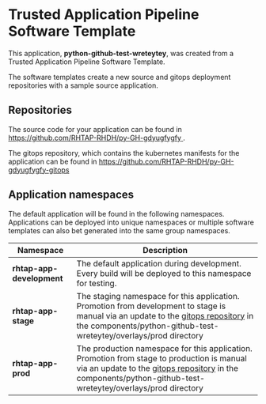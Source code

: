 # Trusted Application Pipeline Software Template

This application, **python-github-test-wreteytey**, was created from a Trusted Application Pipeline Software Template.

The software templates create a new source and gitops deployment repositories with a sample source application. 

## Repositories

The source code for your application can be found in [https://github.com/RHTAP-RHDH/py-GH-gdyugfygfy ](https://github.com/RHTAP-RHDH/py-GH-gdyugfygfy ).
 
The gitops repository, which contains the kubernetes manifests for the application can be found in 
[https://github.com/RHTAP-RHDH/py-GH-gdyugfygfy-gitops ](https://github.com/RHTAP-RHDH/py-GH-gdyugfygfy-gitops ) 

## Application namespaces 

The default application will be found in the following namespaces. Applications can be deployed into unique namespaces or multiple software templates can also bet generated into the same group namespaces.  

|  Namespace   |  Description   |  
| -------- | -------- |   
| **rhtap-app-development** | The default application during development. Every build will be deployed to this namespace for testing. | 
| **rhtap-app-stage** | The staging namespace for this application. Promotion from development to stage is manual via an update to the [gitops repository](https://github.com/RHTAP-RHDH/py-GH-gdyugfygfy-gitops ) in the components/python-github-test-wreteytey/overlays/prod directory |  
| **rhtap-app-prod** | The production namespace for this application. Promotion from stage to production is manual via an update to the [gitops repository](https://github.com/RHTAP-RHDH/py-GH-gdyugfygfy-gitops ) in the components/python-github-test-wreteytey/overlays/prod directory | 
